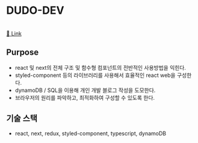 # DUDO-DEV

<br />
<a href="https://twblne-dudo.vercel.app/">👀 Link</a>

## Purpose

- react 및 next의 전체 구조 및 함수형 컴포넌트의 전반적인 사용방법을 익힌다.
- styled-component 등의 라이브러리를 사용해서 효율적인 react web을 구성한다.
- dynamoDB / SQL을 이용해 개인 개발 블로그 작성을 도모한다.
- 브라우저의 원리를 파악하고, 최적화하여 구성할 수 있도록 한다.

## 기술 스택

- react, next, redux, styled-component, typescript, dynamoDB
